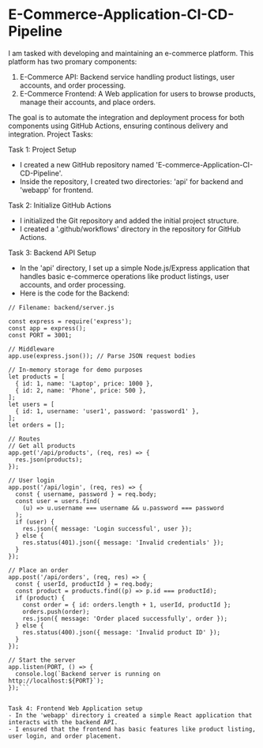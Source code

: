 # E-Commerce-Application-CI-CD-Pipeline

I am tasked with developing and maintaining an e-commerce platform. This platform has two promary components:
1. E-Commerce API: Backend service handling product listings, user accounts, and order processing.
2. E-Commerce Frontend: A Web application for users to browse products, manage their accounts, and place orders.

The goal is to automate the integration and deployment process for both components using GitHub Actions, ensuring continous delivery and integration.
Project Tasks:

Task 1: Project Setup
- I created a new GitHub repository named 'E-commerce-Application-CI-CD-Pipeline'.
- Inside the repository, I created two directories: 'api' for backend and 'webapp' for frontend.

Task 2: Initialize GitHub Actions
- I initialized the Git repository and added the initial project structure.
- I created a '.github/workflows' directory in the repository for GitHub Actions.

Task 3: Backend API Setup
- In the 'api' directory, I set up a simple Node.js/Express application that handles basic e-commerce operations like product listings, user accounts, and order processing.
- Here is the code for the Backend:

```// Backend: Node.js with Express
// Filename: backend/server.js

const express = require('express');
const app = express();
const PORT = 3001;

// Middleware
app.use(express.json()); // Parse JSON request bodies

// In-memory storage for demo purposes
let products = [
  { id: 1, name: 'Laptop', price: 1000 },
  { id: 2, name: 'Phone', price: 500 },
];
let users = [
  { id: 1, username: 'user1', password: 'password1' },
];
let orders = [];

// Routes
// Get all products
app.get('/api/products', (req, res) => {
  res.json(products);
});

// User login
app.post('/api/login', (req, res) => {
  const { username, password } = req.body;
  const user = users.find(
    (u) => u.username === username && u.password === password
  );
  if (user) {
    res.json({ message: 'Login successful', user });
  } else {
    res.status(401).json({ message: 'Invalid credentials' });
  }
});

// Place an order
app.post('/api/orders', (req, res) => {
  const { userId, productId } = req.body;
  const product = products.find((p) => p.id === productId);
  if (product) {
    const order = { id: orders.length + 1, userId, productId };
    orders.push(order);
    res.json({ message: 'Order placed successfully', order });
  } else {
    res.status(400).json({ message: 'Invalid product ID' });
  }
});

// Start the server
app.listen(PORT, () => {
  console.log(`Backend server is running on http://localhost:${PORT}`);
});```
  

Task 4: Frontend Web Application setup
- In the 'webapp' directory i created a simple React application that interacts with the backend API.
- I ensured that the frontend has basic features like product listing, user login, and order placement. 
